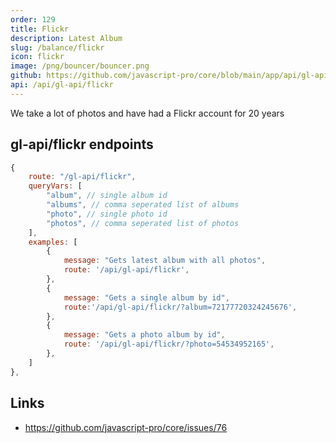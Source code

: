 ```yaml
---
order: 129
title: Flickr
description: Latest Album
slug: /balance/flickr
icon: flickr
image: /png/bouncer/bouncer.png
github: https://github.com/javascript-pro/core/blob/main/app/api/gl-api/flickr/route.ts
api: /api/gl-api/flickr
---
```

We take a lot of photos and have had a Flickr account for 20 years

## gl-api/flickr endpoints

```javascript
{
    route: "/gl-api/flickr",
    queryVars: [
        "album", // single album id
        "albums", // comma seperated list of albums
        "photo", // single photo id
        "photos", // comma seperated list of photos
    ],
    examples: [
        {
            message: "Gets latest album with all photos",
            route: '/api/gl-api/flickr',
        },
        {
            message: "Gets a single album by id",
            route:'/api/gl-api/flickr/?album=72177720324245676',
        },
        {
            message: "Gets a photo album by id",
            route: '/api/gl-api/flickr/?photo=54534952165',
        },
    ]
},

```

## Links

- https://github.com/javascript-pro/core/issues/76
